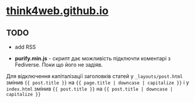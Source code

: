 # [think4web.github.io](https://think4web.github.io)

## TODO
- add RSS


- **purify.min.js** - скрипт дає можливість підключти коментарі з Fediverse. Поки що його не задіяв.

Для відключення капіталізації заголовків статей у `_layouts/post.html` змінив `{{ post.title }}` на `{{ page.title | downcase | capitalize }}` і у `index.html` змінив `{{ post.title }}` на `{{ post.title | downcase | capitalize }}`
